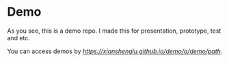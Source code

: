 # Demo

As you see, this is a demo repo. I made this for presentation, prototype, test and etc.

You can access demos by _https://xianshenglu.github.io/demo/a/demo/path_.
